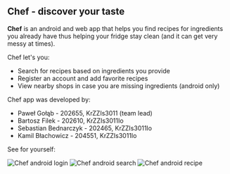 ## Chef - discover your taste

**Chef** is an android and web app that helps you find recipes for
ingredients you already have thus helping your fridge stay clean (and it
can get very messy at times).

Chef let's you:
* Search for recipes based on ingredients you provide
* Register an account and add favorite recipes
* View nearby shops in case you are missing ingredients (android only)

Chef app was developed by:
* Paweł Gołąb - 202655, KrZZIs3011 (team lead)
* Bartosz Filek - 202610, KrZZIs3011Io
* Sebastian Bednarczyk - 202465, KrZZIs3011Io
* Kamil Błachowicz - 204551, KrZZIs3011Io

See for yourself:

![Chef android login](/images/Login.png)
![Chef android search](/images/Ingredients.png)
![Chef android recipe](/images/Recipe3.png)

